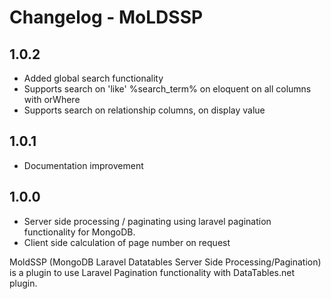 # Changelog - MoLDSSP

## 1.0.2
- Added global search functionality
- Supports search on 'like' %search_term% on eloquent on all columns with orWhere
- Supports search on relationship columns, on display value

## 1.0.1
- Documentation improvement

## 1.0.0
- Server side processing / paginating using laravel pagination functionality for MongoDB.
- Client side calculation of page number on request

MoldSSP (MongoDB Laravel Datatables Server Side Processing/Pagination) is a plugin to use Laravel Pagination functionality with DataTables.net plugin.
